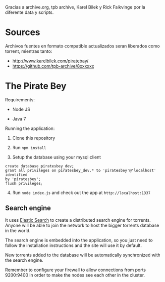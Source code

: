 
Gracias a archive.org, tpb archive, Karel Bilek y Rick Falkvinge por la
diferente data y scripts.

# Sources

Archivos fuentes en formato compatible actualizados seran liberados como
torrent, mientras tanto:

* http://www.karelbilek.com/piratebay/
* https://github.com/tpb-archive/8xxxxxx

# The Pirate Bey

Requirements:

* Node JS

* Java 7

Running the application:

1. Clone this repository

2. Run ```npm install```

3. Setup the database using your mysql client

```
create database piratesbey_dev;
grant all privileges on piratesbey_dev.* to 'piratesbey'@'localhost' identified
by 'piratesbey';
flush privileges;
```

4. Run ```node index.js``` and check out the app at ```http://localhost:1337```

## Search engine

It uses [Elastic Search](http://www.elasticsearch.org/overview/elasticsearch) to
create a distributed search engine for torrents. Anyone will be able to join the
network to host the bigger torrents database in the world.

The search engine is embedded into the application, so you just need to follow
the installation instructions and the site will use it by default.

New torrents added to the database will be automatically synchronized with the
search engine.

Remember to configure your firewall to allow connections from ports 9200:9400 in
order to make the nodes see each other in the cluster.
